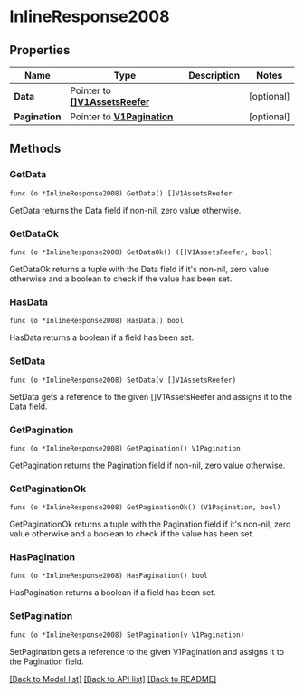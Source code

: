 # InlineResponse2008

## Properties

Name | Type | Description | Notes
------------ | ------------- | ------------- | -------------
**Data** | Pointer to [**[]V1AssetsReefer**](V1AssetsReefer.md) |  | [optional] 
**Pagination** | Pointer to [**V1Pagination**](V1Pagination.md) |  | [optional] 

## Methods

### GetData

`func (o *InlineResponse2008) GetData() []V1AssetsReefer`

GetData returns the Data field if non-nil, zero value otherwise.

### GetDataOk

`func (o *InlineResponse2008) GetDataOk() ([]V1AssetsReefer, bool)`

GetDataOk returns a tuple with the Data field if it's non-nil, zero value otherwise
and a boolean to check if the value has been set.

### HasData

`func (o *InlineResponse2008) HasData() bool`

HasData returns a boolean if a field has been set.

### SetData

`func (o *InlineResponse2008) SetData(v []V1AssetsReefer)`

SetData gets a reference to the given []V1AssetsReefer and assigns it to the Data field.

### GetPagination

`func (o *InlineResponse2008) GetPagination() V1Pagination`

GetPagination returns the Pagination field if non-nil, zero value otherwise.

### GetPaginationOk

`func (o *InlineResponse2008) GetPaginationOk() (V1Pagination, bool)`

GetPaginationOk returns a tuple with the Pagination field if it's non-nil, zero value otherwise
and a boolean to check if the value has been set.

### HasPagination

`func (o *InlineResponse2008) HasPagination() bool`

HasPagination returns a boolean if a field has been set.

### SetPagination

`func (o *InlineResponse2008) SetPagination(v V1Pagination)`

SetPagination gets a reference to the given V1Pagination and assigns it to the Pagination field.


[[Back to Model list]](../README.md#documentation-for-models) [[Back to API list]](../README.md#documentation-for-api-endpoints) [[Back to README]](../README.md)


